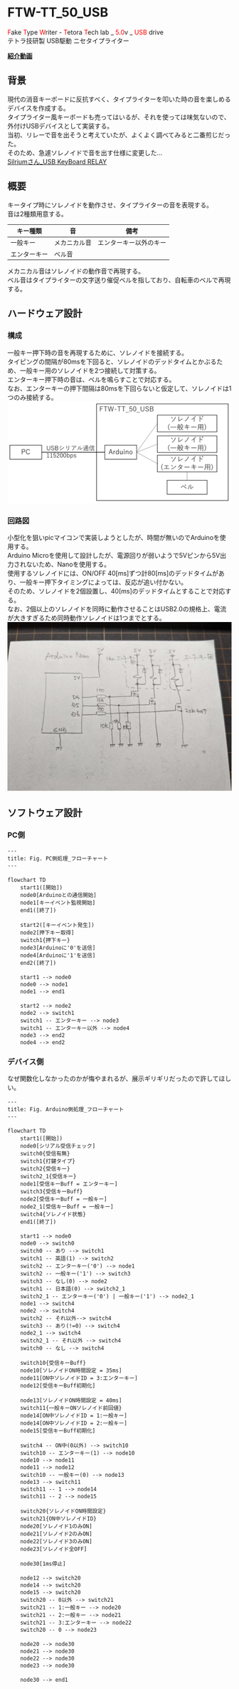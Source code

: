# FTW-TT_50_USB  

<span style="color: red; ">F</span>ake <span style="color: red; ">T</span>ype <span style="color: red; ">W</span>riter - <span style="color: red; ">T</span>etora <span style="color: red; ">T</span>ech lab _ <span style="color: red; ">5</span>.<span style="color: red; ">0</span>v _ <span style="color: red; ">USB</span> drive  
テトラ技研製 USB駆動 ニセタイプライター  

**[紹介動画](https://youtu.be/UQrdH8_pX44?si=VVSs2FK_6RHxstvM)**

## 背景  
現代の消音キーボードに反抗すべく、タイプライターを叩いた時の音を楽しめるデバイスを作成する。  
タイプライター風キーボードも売ってはいるが、それを使っては味気ないので、外付けUSBデバイスとして実装する。  
当初、リレーで音を出そうと考えていたが、よくよく調べてみると二番煎じだった。  
そのため、急遽ソレノイドで音を出す仕様に変更した...   
[Silriumさん_USB KeyBoard RELAY](https://makezine.jp/blog/2015/08/mft2015_silrium.html)

## 概要  
キータイプ時にソレノイドを動作させ、タイプライターの音を表現する。  
音は2種類用意する。

| キー種類     | 音           | 備考                   | 
| ------------ | ------------ | ---------------------- | 
| 一般キー     | メカニカル音 | エンターキー以外のキー | 
| エンターキー | ベル音       |                        |  

メカニカル音はソレノイドの動作音で再現する。  
ベル音はタイプライターの文字送り催促ベルを指しており、自転車のベルで再現する。  

## ハードウェア設計  
### 構成  
一般キー押下時の音を再現するために、ソレノイドを接続する。  
タイピングの間隔が80msを下回ると、ソレノイドのデッドタイムとかぶるため、一般キー用のソレノイドを2つ接続して対策する。  
エンターキー押下時の音は、ベルを鳴らすことで対応する。  
なお、エンターキーの押下間隔は80msを下回らないと仮定して、ソレノイドは1つのみ接続する。  
![ハードウェア構成](./資料/ハードウェア構成.png) 

### 回路図  
小型化を狙いpicマイコンで実装しようとしたが、時間が無いのでArduinoを使用する。  
Arduino Microを使用して設計したが、電源回りが弱いようで5Vピンから5V出力されないため、Nanoを使用する。  
使用するソレノイドには、ON/OFF 40[ms]ずつ計80[ms]のデッドタイムがあり、一般キー押下タイミングによっては、反応が追い付かない。  
そのため、ソレノイドを2個設置し、40[ms]のデッドタイムとすることで対応する。  
なお、2個以上のソレノイドを同時に動作させることはUSB2.0の規格上、電流が大きすぎるため同時動作ソレノイドは1つまでとする。  
![schmatic](./資料/schematic_ArduinoNano.jpg)  

## ソフトウェア設計  
### PC側  
```mermaid
---
title: Fig. PC側処理_フローチャート
---

flowchart TD
    start1([開始])
    node0[Arduinoとの通信開始]
    node1[キーイベント監視開始]
    end1([終了])

    start2([キーイベント発生])
    node2[押下キー取得]
    switch1{押下キー}
    node3[Arduinoに'0'を送信]
    node4[Arduinoに'1'を送信]
    end2([終了])

    start1 --> node0
    node0 --> node1
    node1 --> end1

    start2 --> node2
    node2 --> switch1
    switch1 -- エンターキー --> node3
    switch1 -- エンターキー以外 --> node4
    node3 --> end2
    node4 --> end2
```

### デバイス側  
なぜ関数化しなかったのかが悔やまれるが、展示ギリギリだったので許してほしい。  

```mermaid
---
title: Fig. Arduino側処理_フローチャート
---

flowchart TD
    start1([開始])
    node0[シリアル受信チェック]
    switch0{受信有無}
    switch1{打鍵タイプ}
    switch2{受信キー}
    switch2_1{受信キー}
    node1[受信キーBuff = エンターキー]
    switch3{受信キーBuff}
    node2[受信キーBuff = 一般キー]
    node2_1[受信キーBuff = 一般キー]
    switch4{ソレノイド状態}
    end1([終了])

    start1 --> node0
    node0 --> switch0
    switch0 -- あり --> switch1
    switch1 -- 英語(1) --> switch2
    switch2 -- エンターキー('0') --> node1
    switch2 -- 一般キー('1') --> switch3
    switch3 -- なし(0) --> node2
    switch1 -- 日本語(0) --> switch2_1
    switch2_1 -- エンターキー('0') | 一般キー('1') --> node2_1
    node1 --> switch4
    node2 --> switch4
    switch2 -- それ以外--> switch4
    switch3 -- あり(!=0) --> switch4
    node2_1 --> switch4
    switch2_1 -- それ以外 --> switch4
    switch0 -- なし --> switch4

    switch10{受信キーBuff}
    node10[ソレノイドON時間設定 = 35ms]
    node11[ON中ソレノイドID = 3:エンターキー]
    node12[受信キーBuff初期化]

    node13[ソレノイドON時間設定 = 40ms]
    switch11{一般キーONソレノイド前回値}
    node14[ON中ソレノイドID = 1:一般キー]
    node14[ON中ソレノイドID = 2:一般キー]
    node15[受信キーBuff初期化]

    switch4 -- ON中(0以外) --> switch10
    switch10 -- エンターキー(1) --> node10
    node10 --> node11
    node11 --> node12
    switch10 -- 一般キー(0) --> node13
    node13 --> switch11
    switch11 -- 1 --> node14
    switch11 -- 2 --> node15

    switch20{ソレノイドON時間設定}
    switch21{ON中ソレノイドID}
    node20[ソレノイド1のみON]
    node21[ソレノイド2のみON]
    node22[ソレノイド3のみON]
    node23[ソレノイド全OFF]

    node30[1ms停止]

    node12 --> switch20
    node14 --> switch20
    node15 --> switch20
    switch20 -- 0以外 --> switch21
    switch21 -- 1:一般キー --> node20
    switch21 -- 2:一般キー --> node21
    switch21 -- 3:エンターキー --> node22
    switch20 -- 0 --> node23

    node20 --> node30
    node21 --> node30
    node22 --> node30
    node23 --> node30

    node30 --> end1
```